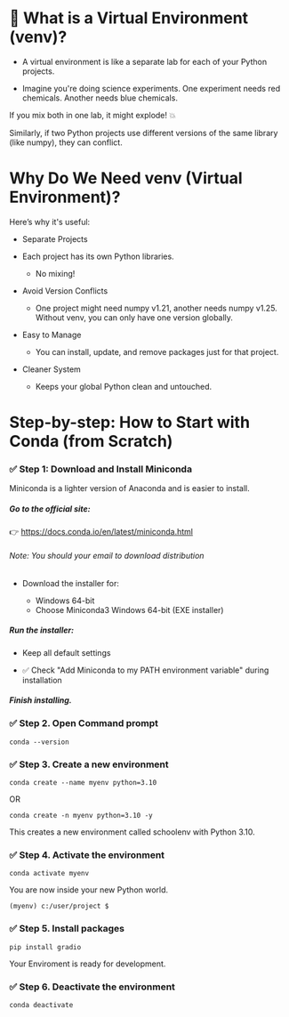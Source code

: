 # 🧪 What is a Virtual Environment (venv)?

- A virtual environment is like a separate lab for each of your Python projects.

- Imagine you're doing science experiments. One experiment needs red chemicals. Another needs blue chemicals.
 
If you mix both in one lab, it might explode! 💥

Similarly, if two Python projects use different versions of the same library (like numpy), they can conflict.

# Why Do We Need venv (Virtual Environment)?

Here’s why it's useful:

- Separate Projects

- Each project has its own Python libraries.

  - No mixing!

- Avoid Version Conflicts

  - One project might need numpy v1.21, another needs numpy v1.25. Without venv, you can only have one version globally.

- Easy to Manage

   - You can install, update, and remove packages just for that project.

- Cleaner System

   - Keeps your global Python clean and untouched.

# Step-by-step: How to Start with Conda (from Scratch)

### ✅ Step 1: Download and Install Miniconda

Miniconda is a lighter version of Anaconda and is easier to install.

##### Go to the official site:
👉 https://docs.conda.io/en/latest/miniconda.html

###### Note: You should your email to download distribution
- Download the installer for:

   - Windows 64-bit
   - Choose Miniconda3 Windows 64-bit (EXE installer)

##### Run the installer:

- Keep all default settings

- ✅ Check "Add Miniconda to my PATH environment variable" during installation

##### Finish installing.

### ✅ Step 2. Open Command prompt

```conda --version```

### ✅ Step 3. Create a new environment

```conda create --name myenv python=3.10```

OR

```conda create -n myenv python=3.10 -y``` 

This creates a new environment called schoolenv with Python 3.10.

### ✅ Step 4. Activate the environment

```conda activate myenv```

You are now inside your new Python world.

```(myenv) c:/user/project $```

### ✅ Step 5. Install packages

```pip install gradio```

Your Enviroment is ready for development.

### ✅ Step 6. Deactivate the environment

```conda deactivate```

